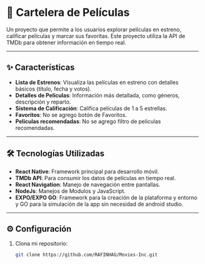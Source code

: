 # 🎥 Cartelera de Películas

Un proyecto que permite a los usuarios explorar películas en estreno, calificar películas y marcar sus favoritas. Este proyecto utiliza la API de TMDb para obtener información en tiempo real.

---

## ✨ **Características**
- **Lista de Estrenos**: Visualiza las películas en estreno con detalles básicos (título, fecha y votos).
- **Detalles de Películas**: Información más detallada, como géneros, descripción y reparto.
- **Sistema de Calificación**: Califica películas de 1 a 5 estrellas.
- **Favoritos**: No se agrego botón de Favoritos.
- **Peliculas recomendadas**: No se agrego filtro de peliculas recomendadas.

---

## 🛠️ **Tecnologías Utilizadas**
- **React Native**: Framework principal para desarrollo móvil.
- **TMDb API**: Para consumir los datos de películas en tiempo real.
- **React Navigation**: Manejo de navegación entre pantallas.
- **NodeJs**: Manejos de Modulos y JavaScript.
- **EXPO/EXPO GO**: Framework para la creación de la plataforma y entorno y GO para la simulación de la app sin necesidad de android studio.

---

## ⚙️ **Configuración**
1. Clona mi repositorio:
   ```bash
   git clone https://github.com/RAFINHAG/Movies-Inc.git
